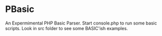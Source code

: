 PBasic
======

An Expermimental PHP Basic Parser.
Start console.php to run some basic scripts.
Look in src folder to see some BASIC'ish examples.
